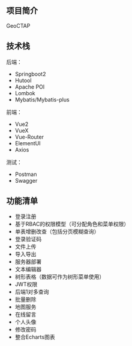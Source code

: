 ## 项目简介
GeoCTAP

## 技术栈

后端：

- Springboot2
- Hutool
- Apache POI
- Lombok
- Mybatis/Mybatis-plus

前端：

- Vue2
- VueX
- Vue-Router
- ElementUI
- Axios




测试：

- Postman
- Swagger



## 功能清单

- 登录注册
- 基于RBAC的权限模型（可分配角色和菜单权限）
- 单表增删改查（包括分页模糊查询）
- 登录验证码
- 文件上传
- 导入导出
- 服务器部署
- 文本编辑器
- 树形表格（数据可作为树形菜单使用）
- JWT权限
- 后端1对多查询
- 批量删除
- 地图服务
- 在线留言
- 个人头像
- 修改密码
- 整合Echarts图表









